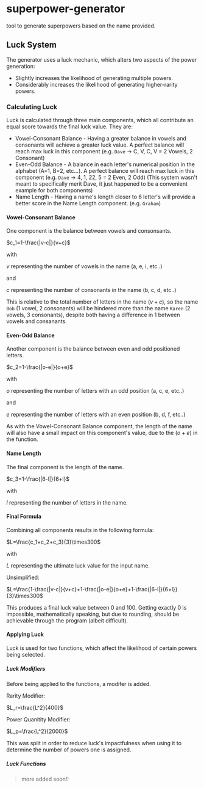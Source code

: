 # superpower-generator
tool to generate superpowers based on the name provided.


## Luck System

The generator uses a luck mechanic, which alters two aspects of the power generation:

- Slightly increases the likelihood of generating multiple powers.
- Considerably increases the likelihood of generating higher-rarity powers.

### Calculating Luck

Luck is calculated through three main components, which all contribute an equal score towards the final luck value. They are:

- Vowel-Consonant Balance - Having a greater balance in vowels and consonants will achieve a greater luck value. A perfect balance will reach max luck in this component (e.g. `Dave` -> C, V, C, V = 2 Vowels, 2 Consonant)
- Even-Odd Balance - A balance in each letter's numerical position in the alphabet (A=1, B=2, etc...). A perfect balance will reach max luck in this component (e.g. `Dave` -> 4, 1, 22, 5 = 2 Even, 2 Odd) (This system wasn't meant to specifically merit Dave, it just happened to be a convenient example for both components)
- Name Length - Having a name's length closer to 6 letter's will provide a better score in the Name Length component. (e.g. `Graham`)

#### Vowel-Consonant Balance

One component is the balance between vowels and consonsants.

$`c_1=1-\frac{|v-c|}{v+c}`$

with

$`v`$ representing the number of vowels in the name (a, e, i, etc..)

and

$`c`$ representing the number of consonants in the name (b, c, d, etc..)

This is relative to the total number of letters in the name ($`v+c`$), so the name `Bob` (1 vowel, 2 consonants) will be hindered more than the name `Karen` (2 vowels, 3 consonants), despite both having a difference in 1 between vowels and consanants.

#### Even-Odd Balance

Another component is the balance between even and odd positioned letters.

$`c_2=1-\frac{|o-e|}{o+e}`$

with

$`o`$ representing the number of letters with an odd position (a, c, e, etc..)

and

$`e`$ representing the number of letters with an even position (b, d, f, etc..)

As with the Vowel-Consonant Balance component, the length of the name will also have a small impact on this component's value, due to the ($`o+e`$) in the function.

#### Name Length

The final component is the length of the name.

$`c_3=1-\frac{|6-l|}{6+l}`$

with

$`l`$ representing the number of letters in the name.

#### Final Formula

Combining all components results in the following formula:

$`L=\frac{c_1+c_2+c_3}{3}\times300`$

with

$`L`$ representing the ultimate luck value for the input name.

Unsimplified:

$`L=\frac{1-\frac{|v-c|}{v+c}+1-\frac{|o-e|}{o+e}+1-\frac{|6-l|}{6+l}}{3}\times300`$

<!-- $`\to L=\frac{3-\frac{|v-c|}{v+c}-\frac{|o-e|}{o+e}-\frac{|6-l|}{6+l}}{3}\times300`$

$`\to L=\frac{3-\frac{|v-c|}{l}-\frac{|o-e|}{l}-\frac{|6-l|}{6+l}}{3}\times300`$

$`\to L=\frac{3-\frac{|v-c|-|o-e|}{l}-\frac{|6-l|}{6+l}}{3}\times300`$

$`\to L=\frac{300(3-\frac{|v-c|-|o-e|}{l}-\frac{|6-l|}{6+l})}{3}`$

$`\to L=100(3-\frac{|v-c|-|o-e|}{l}-\frac{|6-l|}{6+l})`$

$`\to L=300-\frac{100(|v-c|-|o-e|)}{l}-\frac{100|6-l|}{6+l}`$ -->

This produces a final luck value between 0 and 100. Getting exactly 0 is impossible, mathematically speaking, but due to rounding, should be achievable through the program (albeit difficult).

#### Applying Luck

Luck is used for two functions, which affect the likelihood of certain powers being selected.

##### Luck Modifiers

Before being applied to the functions, a modifer is added.

Rarity Modifier:

$`L_r=\frac{L^2}{400}`$

Power Quanitity Modifier:

$`L_p=\frac{L^2}{2000}`$

This was split in order to reduce luck's impactfulness when using it to determine the number of powers one is assigned.

##### Luck Functions

> more added soon!!